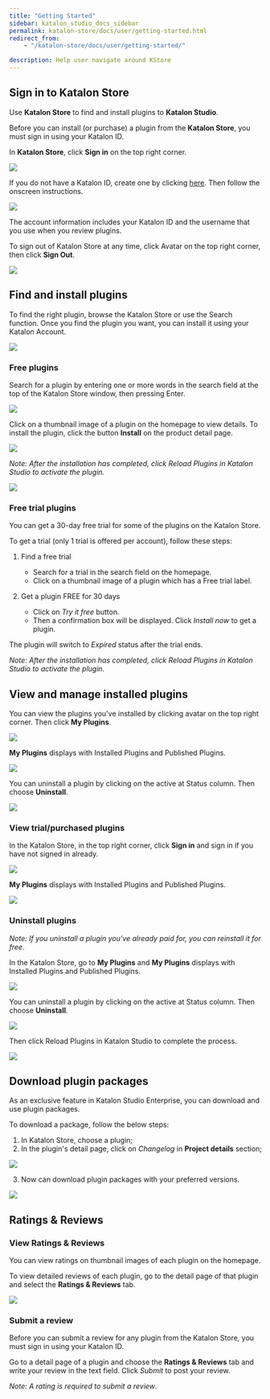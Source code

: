 ```yaml
---
title: "Getting Started"
sidebar: katalon_studio_docs_sidebar
permalink: katalon-store/docs/user/getting-started.html
redirect_from:
    - "/katalon-store/docs/user/getting-started/"

description: Help user navigate around KStore
---
```


## Sign in to Katalon Store

Use **Katalon Store** to find and install plugins to **Katalon Studio**.

Before you can install (or purchase) a plugin from the **Katalon Store**, you must sign in using your Katalon ID.

In **Katalon Store**, click **Sign in** on the top right corner. 

![](https://github.com/katalon-studio/docs-images/raw/master/katalon-store/docs/user/kst_click_sign_in.png)

If you do not have a Katalon ID, create one by clicking [here](https://www.katalon.com/create-account/). Then follow the onscreen instructions.

![](https://github.com/katalon-studio/docs-images/raw/master/katalon-store/docs/user/ka_create_account.png)

The account information includes your Katalon ID and the username that you use when you review plugins. 

To sign out of Katalon Store at any time, click Avatar on the top right corner, then click **Sign Out**.

![](https://github.com/katalon-studio/docs-images/raw/master/katalon-store/docs/user/kst_sign_out.png)

## Find and install plugins

To find the right plugin, browse the Katalon Store or use the Search function. Once you find the plugin you want, you can install it using your Katalon Account.

![](https://github.com/katalon-studio/docs-images/raw/master/katalon-store/docs/user/store-browse.png)

### Free plugins

Search for a plugin by entering one or more words in the search field at the top of the Katalon Store window, then pressing Enter.

![](https://github.com/katalon-studio/docs-images/raw/master/katalon-store/docs/user/kst_search_plugin.png)

Click on a thumbnail image of a plugin on the homepage to view details. To install the plugin, click the button **Install** on the product detail page. 

![](https://github.com/katalon-studio/docs-images/raw/master/katalon-store/docs/user/kst_install_plugin.png)

_Note: After the installation has completed, click Reload Plugins in Katalon Studio to activate the plugin._

![](https://github.com/katalon-studio/docs-images/raw/master/katalon-store/docs/user/kst_reload_plugin.png)

### Free trial plugins

You can get a 30-day free trial for some of the plugins on the Katalon Store. 

To get a trial (only 1 trial is offered per account), follow these steps:

1. Find a free trial

    *   Search for a trial in the search field on the homepage.
    *   Click on a thumbnail image of a plugin which has a Free trial label.

2. Get a plugin FREE for 30 days

    *   Click on _Try it free_ button.
    *   Then a confirmation box will be displayed. Click _Install now_ to get a plugin.

The plugin will switch to _Expired_ status after the trial ends.

_Note: After the installation has completed, click Reload Plugins in Katalon Studio to activate the plugin._

## View and manage installed plugins 

You can view the plugins you've installed by clicking avatar on the top right corner. Then click **My Plugins**.

![](https://github.com/katalon-studio/docs-images/raw/master/katalon-store/docs/user/kst_click_my_plugin.png)

**My Plugins** displays with Installed Plugins and Published Plugins. 

![](https://github.com/katalon-studio/docs-images/raw/124a5c1f708c96539dfb0c3b052ae516aa42e43c/katalon-store/docs/user/kst_my_plugin_list.png)

You can uninstall a plugin by clicking on the active at Status column. Then choose **Uninstall**.

![](https://github.com/katalon-studio/docs-images/raw/master/katalon-store/docs/user/kst_uninstall_plugins.png)

### View trial/purchased plugins

In the Katalon Store, in the top right corner, click **Sign in** and sign in if you have not signed in already.

![](https://github.com/katalon-studio/docs-images/raw/master/katalon-store/docs/user/kst_click_sign_in.png)

**My Plugins** displays with Installed Plugins and Published Plugins. 

![](https://github.com/katalon-studio/docs-images/raw/master/katalon-store/docs/user/kst_my_plugins_list.png)

### Uninstall plugins

_Note: If you uninstall a plugin you've already paid for, you can reinstall it for free_.

In the Katalon Store, go to **My Plugins** and **My Plugins** displays with Installed Plugins and Published Plugins. 

![](https://github.com/katalon-studio/docs-images/raw/124a5c1f708c96539dfb0c3b052ae516aa42e43c/katalon-store/docs/user/kst_my_plugin_list.png)

You can uninstall a plugin by clicking on the active at Status column. Then choose **Uninstall**.

![](https://github.com/katalon-studio/docs-images/raw/master/katalon-store/docs/user/kst_uninstall_plugins.png)

Then click Reload Plugins in Katalon Studio to complete the process.

![](https://github.com/katalon-studio/docs-images/raw/master/katalon-store/docs/user/kst_reload_plugin.png)

## Download plugin packages

As an exclusive feature in Katalon Studio Enterprise, you can download and use plugin packages.

To download a package, follow the below steps:
1. In Katalon Store, choose a plugin;
2. In the plugin's detail page, click on _Changelog_ in **Project details** section;

![](https://github.com/katalon-studio/docs-images/raw/master/katalon-store/docs/user/plugin-changelog.png)

3. Now can download plugin packages with your preferred versions.

![](https://github.com/katalon-studio/docs-images/raw/master/katalon-store/docs/user/change-log.png)

## Ratings & Reviews

### View Ratings & Reviews

You can view ratings on thumbnail images of each plugin on the homepage.

To view detailed reviews of each plugin, go to the detail page of that plugin and select the **Ratings & Reviews** tab.

![](https://github.com/katalon-studio/docs-images/raw/master/katalon-store/docs/user/store-rating.png)

### Submit a review

Before you can submit a review for any plugin from the Katalon Store, you must sign in using your Katalon ID.

Go to a detail page of a plugin and choose the **Ratings & Reviews** tab and write your review in the text field. Click _Submit_ to post your review.

_Note: A rating is required to submit a review_.

